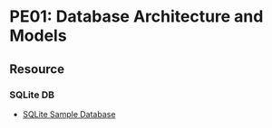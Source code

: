 # PE01: Database Architecture and Models

## Resource
### SQLite DB
* [SQLite Sample Database](https://www.sqlitetutorial.net/sqlite-sample-database/)
